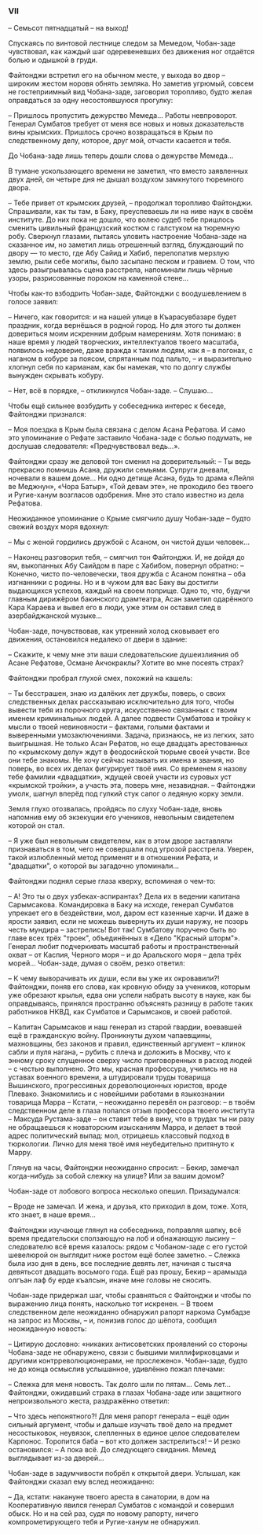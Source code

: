 ### VII

– Семьсот пятнадцатый – на выход!

Спускаясь по винтовой лестнице следом за Meмeдoм, Чобан-заде чувствовал, как каждый шаг одеревеневших без движения ног отдаётся болью и одышкой в груди.

Файтонджи встретил его на обычном месте, у выхода во двор – широким жестом норовя обнять земляка.
Но заметив угрюмый, совсем не гостеприимный вид Чобана-заде, заговорил торопливо, будто желая оправдаться за одну несостоявшуюся прогулку:

– Пришлось пропустить дежурство Мемеда…
Работы невпроворот.
Генерал Сумбатов требует от меня все новых и новых доказательств вины крымских.
Пришлось срочно возвращаться в Крым по следственному делу, которое, друг мой, отчасти касается и тебя. 

До Чобана-заде лишь теперь дошли слова о дежурстве Мемеда…

В тумане ускользающего времени не заметил, что вместо заявленных двух дней, он четыре дня не дышал воздухом замкнутого тюремного двора.

– Тебе привет от крымских друзей, – продолжал торопливо Файтонджи.
Спрашивали, как ты там, в Баку, преуспеваешь ли на ниве наук в своём институте.
До них пока не дошло, что волею судеб тебе пришлось сменить цивильный французский костюм с галстуком на тюремную робу.
Сверкнул глазами, пытаясь уловить настроение Чобана-заде на сказанное им, но заметил лишь отрешенный взгляд, блуждающий по двору — то место, где Абу Сайид и Хабиб, перелопатив мерзлую землю, рыли себе могилы, было засыпано песком и гравием.
О том, что здесь разыгрывалась сцена расстрела, напоминали лишь чёрные узоры, разрисованные порохом на каменной стене...

Чтобы как-то взбодрить Чобан-заде, Файтонджи с воодушевлением в голосе заявил:

– Ничего, как говорится: и на нашей улице в Къарасувбазаре будет праздник, когда вернёшься в родной город.
Но для этого ты должен довериться моим искренним добрым намерениям.
Хотя понимаю: в наше время у людей творческих, интеллектуалов твоего масштаба, появилось недоверие, даже вражда к таким людям, как я – в погонах, с наганом в кобуре за поясом, спрятанным под пальто, – и выразительно хлопнул себя по карманам, как бы намекая, что по долгу службы вынужден скрывать кобуру.







– Нет, всё в порядке, – откликнулся Чобан-заде. – Слушаю…

Чтобы ещё сильнее возбудить у собеседника интерес к беседе, Файтонджи признался:

– Моя поездка в Крым была связана с делом Асана Рефатова.
И само это упоминание о Рефате заставило Чобана-заде с болью подумать, не дослушав следователя: «Предчувствовал ведь…».

Файтонджи сразу же деловой тон сменил на доверительный: – Ты ведь прекрасно помнишь Асана, дружили семьями.
Супруги дневали, ночевали в вашем доме…
Ни одно детище Асана, будь то драма «Лейля ве Меджнун», «Чора Батыр», «Той девам эте», не проходило без твоего и Ругие-ханум возгласов одобрения.
Мне это стало известно из дела Рефатова.

Неожиданное упоминание о Крыме смягчило душу Чобан-заде – будто свежий воздух моря вдохнул:

– Мы с женой гордились дружбой с Асаном, он чистой души человек…

– Наконец разговорил тебя, – смягчил тон Файтонджи.
И, не дойдя до ям, выкопанных Абу Саийдом в паре с Хабибом, повернул обратно: – Конечно, чисто по-человечески, твоя дружба с Асаном понятна – оба изгнанники с родины.
Но и в чужом для вас Баку вы достигли выдающихся успехов, каждый на своем поприще.
Одно то, что, будучи главным дирижёром бакинского драмтеатра, Асан заметил одарённого Кара Караева и вывел его в люди, уже этим он оставил след в азербайджанской музыке…

Чобан-заде, почувствовав, как утренний холод сковывает его движения, остановился недалеко от двери в здание:

– Скажите, к чему мне эти ваши следовательские душеизлияния об Асане Рефатове, Османе Акчокраклы?
Хотите во мне посеять страх?

Файтонджи пробрал глухой смех, похожий на кашель:

– Ты бесстрашен, знаю из далёких лет дружбы, поверь, о своих следственных делах рассказываю исключительно для того, чтобы вывести тебя из порочного круга, искусственно связанных с твоим именем криминальных людей.
А далее подвести Сумбатова и тройку к мысли о твоей невиновности – фактами, голыми фактами и выверенными умозаключениями.
Задача, признаюсь, не из легких, зато выигрышная.
Не только Асан Рефатов, но еще двадцать арестованных по «крымскому делу» ждут в феодосийской тюрьме своей участи.
Все они тебе знакомы.
Не хочу сейчас называть их имена и звания, но поверь, во всех их делах фигурирует твоё имя.
Со временем я назову тебе фамилии «двадцатки», ждущей своей участи из суровых уст «крымской тройки», а участь эта, поверь мне, незавидная. – Файтонджи умолк, шагнул вперёд под гулкий стук сапог о ледяную корку земли.

Земля глухо отозвалась, пройдясь по слуху Чобан-заде, вновь напомнив ему об экзекуции его учеников, невольным свидетелем которой он стал.

– Я уже был невольным свидетелем, как в этом дворе заставляли признаваться в том, чего не совершали под угрозой расстрела.
Уверен, такой излюбленный метод применят и в отношении Рефата, и "двадцатки", о которой вы загадочно упоминали...

Файтонджи поднял серые глаза кверху, вспоминая о чем-то:

– А!
Это ты о двух узбеках-аспирантах?
Дела их в ведении капитана Сарымсакова.
Командировка в Баку на исходе, генерал Сумбатов упрекает его в бездействии, мол, даром ест казенные харчи.
И даже в ярости заявил, если не можешь вывернуть их души наружу, не позорь честь мундира – застрелись!
Вот так!
Сумбатову поручено быть во главе всех трёх "троек", объединённых в «Дело "Красный шторм"».
Генерал любит подчеркивать масштаб работы и пространственный охват – от Каспия, Черного моря – и до Аральского моря – дела трёх морей... 
Чобан-заде, думая о своём, резко ответил:

– К чему выворачивать их души, если вы уже их окровавили?! 
Файтонджи, поняв его слова, как кровную обиду за учеников, которым уже обрезают крылья, едва они успели набрать высоту в науке, как бы оправдываясь, принялся пространно объяснять разницу в работе таких работников НКВД, как Сумбатов и Сарымсаков, и своей работой.

– Капитан Сарымсаков и наш генерал из старой гвардии, воевавшей ещё в гражданскую войну.
Проникнуты духом чапаевщины, махновщины, без законов и правил, единственный аргумент – клинок сабли и пуля нагана, – рубить с плеча и доложить в Москву, что к энному сроку спущенное сверху число приговоренных в расход людей – с честью выполнено.
Это мы, красная профессура, учились не на уставах военного времени, а штудировали труды товарища Вышинского, прогрессивных дореволюционных юристов, вроде Плевако.
Знакомились и с новейшими работами в языкознании товарища Мappa – Кстати, – неожиданно перевёл он разговор: – в твоём следственном деле в глаза попался отзыв профессора твоего института – Максуда Рустама-заде – он ставит тебе в вину, что в трудах ты ни разу не обращаешься к новаторским изысканиям Мappa, и делает в твой адрес политический выпад: мол, отрицаешь классовый подход в тюркологии.
Лично для меня твоё имя неубедительно притянуто к Марру.

Глянув на часы, Файтонджи неожиданно спросил: 
– Бекир, замечал когда-нибудь за собой слежку на улице?
Или за вашим домом?

Чобан-заде от лобового вопроса несколько опешил.
Призадумался:

– Вроде не замечал.
И жена, и друзья, кто приходил в дом, тоже.
Хотя, кто знает, в наше время…

Файтонджи изучающе глянул на собеседника, поправляя шапку, всё время предательски сползающую на лоб и обнажающую лысину – следователю всё время казалось: рядом с Чобаном-заде с его густой шевелюрой он выглядит ниже ростом ещё более заметно. 
– Слежка была изо дня в день, все последние девять лет, начиная с тысяча девятьсот двадцать восьмого года.
Ещё раз прошу, Бекир – арамызда олгъан лаф бу ерде къалсын, иначе мне головы не сносить.

Чобан-заде придержал шаг, чтобы сравняться с Файтонджи и чтобы по выражению лица понять, насколько тот искренен. 
– В твоем следственном деле неожиданно обнаружил рапорт наркома Сумбадзе на запрос из Москвы, – и, понизив голос до шёпота, сообщил неожиданную новость:

– Цитирую дословно: «никаких антисоветских проявлений со стороны Чобана-заде не обнаружено, связи с бывшими миллифирковцами и другими контрреволюционерами, не прослежено». 
Чобан-заде, будто не до конца осмыслив услышанное, удивлённо пожал плечами:

– Слежка для меня новость.
Так долго шли по пятам…
Семь лет… 
Файтонджи, ожидавший страха в глазах Чобана-заде или защитного непроизвольного жеста, раздражённо ответил:

– Что здесь непонятного?!
Для меня рапорт генерала – ещё один сильный аргумент, чтобы и дальше изучать твоё дело на предмет несостыковок, неувязок, слепленных в единое целое следователем Карпонос.
Торопится баба – вот кто должен застрелиться! – И резко остановился: – А пока всё.
До следующего свидания.
Мемед выглядывает из-за дверей…

Чобан-заде в задумчивости побрёл к открытой двери.
Услышал, как Файтонджи сказал ему вслед неожиданно:

– Да, кстати: накануне твоего ареста в санатории, в дом на Кооперативную явился генерал Сумбатов с командой и совершил обыск.
Но и на сей раз, судя по новому рапорту, ничего компрометирующего тебя и Ругие-ханум не обнаружил.
